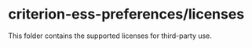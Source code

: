 # criterion-ess-preferences/licenses

This folder contains the supported licenses for third-party use.
